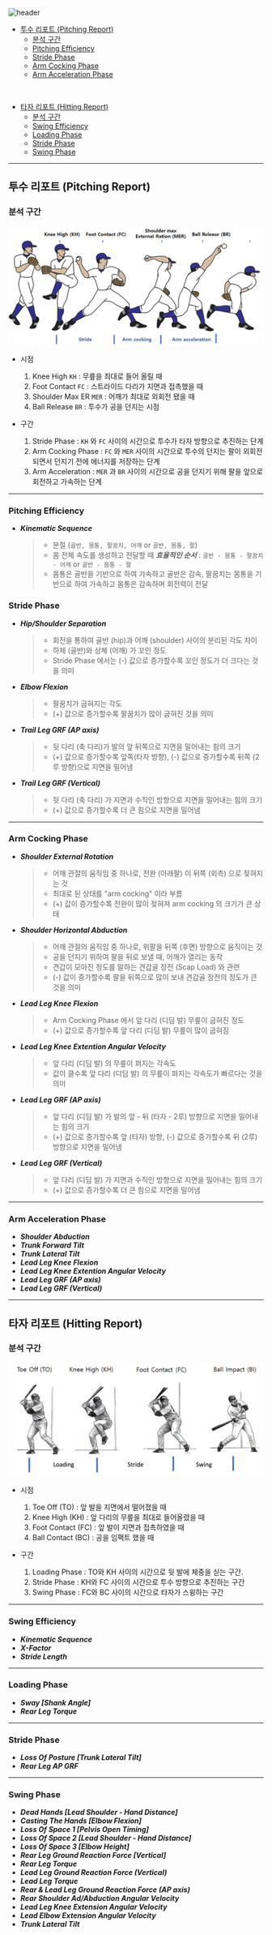 ![header](https://capsule-render.vercel.app/api?type=waving&color=4240DD&height=250&section=header&text=KMU%20Baseball%20Report&fontSize=50&fontColor=ffffff&fontAlign=70&fontAlignY=40&desc=Defining%20report%20parameters&descAlign=84&descAlignY=53)

- [투수 리포트 (Pitching Report)](https://github.com/parkdragonstone/kookmin-report-explain?tab=readme-ov-file#투수-리포트-pitching-report)
    - [분석 구간](https://github.com/parkdragonstone/kookmin-report-explain?tab=readme-ov-file#분석-구간)
    - [Pitching Efficiency](https://github.com/parkdragonstone/kookmin-report-explain?tab=readme-ov-file#pitching-efficiency)
    - [Stride Phase](https://github.com/parkdragonstone/kookmin-report-explain?tab=readme-ov-file#stride-phase)
    - [Arm Cocking Phase](https://github.com/parkdragonstone/kookmin-report-explain?tab=readme-ov-file#arm-cocking-phase)
    - [Arm Acceleration Phase](https://github.com/parkdragonstone/kookmin-report-explain?tab=readme-ov-file#arm-acceleration-phase)

<br/>

- [타자 리포트 (Hitting Report)](https://github.com/parkdragonstone/kookmin-report-explain?tab=readme-ov-file#타자-리포트-hitting-report)
    - [분석 구간](https://github.com/parkdragonstone/kookmin-report-explain/blob/master/README.md#분석-구간-1)
    - [Swing Efficiency](https://github.com/parkdragonstone/kookmin-report-explain?tab=readme-ov-file#swing-efficiency)
    - [Loading Phase](https://github.com/parkdragonstone/kookmin-report-explain?tab=readme-ov-file#loading-phase)
    - [Stride Phase](https://github.com/parkdragonstone/kookmin-report-explain?tab=readme-ov-file#stride-phase-1)
    - [Swing Phase](https://github.com/parkdragonstone/kookmin-report-explain?tab=readme-ov-file#swing-phase)

---

## 투수 리포트 (Pitching Report)

### 분석 구간

![pitching_analysis](img/pitching_analysis.png)

- 시점
    1. Knee High `KH` : 무릎을 최대로 들어 올릴 때
    2. Foot Contact `FC` : 스트라이드 다리가 지면과 접촉했을 때
    3. Shoulder Max ER `MER` : 어깨가 최대로 외회전 됐을 때
    4. Ball Release `BR` : 투수가 공을 던지는 시점

- 구간
    1. Stride Phase : `KH` 와 `FC` 사이의 시간으로 투수가 타자 방향으로 추진하는 단계
    2. Arm Cocking Phase : `FC` 와 `MER` 사이의 시간으로 투수의 던지는 팔이 외회전 되면서 던지기 전에 에너지를 저장하는 단계
    3. Arm Acceleration : `MER` 과 `BR` 사이의 시간으로 공을 던지기 위해 팔을 앞으로 회전하고 가속하는 단계
---

### Pitching Efficiency

- ___Kinematic Sequence___
    >- 분절 (`골반, 몸통, 팔꿈치, 어깨` or `골반, 몸통, 팔`)
    >- 몸 전체 속도를 생성하고 전달할 때 ___효율적인 순서___ : `골반 - 몸통 - 팔꿈치 - 어깨` or `골반 - 몸통 - 팔`
    >- 몸통은 골반을 기반으로 하여 가속하고 골반은 감속, 팔꿈치는 몸통을 기반으로 하여 가속하고 몸통은 감속하며 회전력이 전달
   
### Stride Phase

- ___Hip/Shoulder Separation___
    >- 회전을 통하여 골반 (hip)과 어깨 (shoulder) 사이의 분리된 각도 차이
    >- 하체 (골반)와 상쳬 (어깨) 가 꼬인 정도
    >- Stride Phase 에서는 (-) 값으로 증가할수록 꼬인 정도가 더 크다는 것을 의미


- ___Elbow Flexion___
    >- 팔꿈치가 굽혀지는 각도
    >- (+) 값으로 증가할수록 팔꿈치가 많이 굽혀진 것을 의미

- ___Trail Leg GRF (AP axis)___
    >- 뒷 다리 (축 다리)가 발의 앞 뒤쪽으로 지면을 밀어내는 힘의 크기
    >- (+) 값으로 증가할수록 앞쪽(타자 방향), (-) 값으로 증가할수록 뒤쪽 (2루 방향)으로 지면을 밀어냄

- ___Trail Leg GRF (Vertical)___
    >- 뒷 다리 (축 다리) 가 지면과 수직인 방향으로 지면을 밀어내는 힘의 크기
    >- (+) 값으로 증가할수록 더 큰 힘으로 지면을 밀어냄
---

### Arm Cocking Phase

- ___Shoulder External Rotation___
    >- 어깨 관절의 움직임 중 하나로, 전완 (아래팔) 이 뒤쪽 (외측) 으로 젖혀지는 것
    >- 최대로 된 상태를 "arm cocking" 이라 부름
    >- (+) 값이 증가할수록 전완이 많이 젖혀져 arm cocking 의 크기가 큰 상태

- ___Shoulder Horizontal Abduction___
    >- 어깨 관절의 움직임 중 하나로, 위팔을 뒤쪽 (후면) 방향으로 움직이는 것
    >- 공을 던지기 위하여 팔을 뒤로 보낼 때, 어깨가 열리는 동작
    >- 견갑이 모아진 정도를 말하는 견갑골 장전 (Scap Load) 와 관련
    >- (-) 값이 증가할수록 팔을 뒤쪽으로 많이 보내 견갑골 장전의 정도가 큰 것을 의미

- ___Lead Leg Knee Flexion___
    >- Arm Cocking Phase 에서 앞 다리 (디딤 발) 무릎이 굽혀진 정도
    >- (+) 값으로 증가할수록 앞 다리 (디딤 발) 무릎이 많이 굽혀짐

- ___Lead Leg Knee Extention Angular Velocity___
    >- 앞 다리 (디딤 발) 의 무릎이 펴지는 각속도
    >- 값이 클수록 앞 다리 (디딤 발) 의 무릎이 펴지는 각속도가 빠르다는 것을 의미

- ___Lead Leg GRF (AP axis)___
    >- 앞 다리 (디딤 발) 가 발의 앞 - 뒤 (타자 - 2루) 방향으로 지면을 밀어내는 힘의 크기
    >- (+) 값으로 증가할수록 앞 (타자) 방향, (-) 값으로 증가할수록 뒤 (2루) 방향으로 지면을 밀어냄
- ___Lead Leg GRF (Vertical)___
    >- 앞 다리 (디딤 발) 가 지면과 수직인 방향으로 지면을 밀어내는 힘의 크기
    >- (+) 값으로 증가할수록 더 큰 힘으로 지면을 밀어냄
---

### Arm Acceleration Phase

- ___Shoulder Abduction___
- ___Trunk Forward Tilt___
- ___Trunk Lateral Tilt___
- ___Lead Leg Knee Flexion___
- ___Lead Leg Knee Extention Angular Velocity___
- ___Lead Leg GRF (AP axis)___
- ___Lead Leg GRF (Vertical)___

---


## 타자 리포트 (Hitting Report)

### 분석 구간

![hitting_analysis](img/hitting_analysis.png)

- 시점
    1. Toe Off (TO) : 앞 발을 지면에서 떨어졌을 때
    2. Knee High (KH) : 앞 다리의 무릎을 최대로 들어올렸을 때
    3. Foot Contact (FC) : 앞 발이 지면과 접촉하였을 때
    4. Ball Contact (BC) : 공을 임팩트 했을 때

- 구간
    1. Loading Phase : TO와 KH 사이의 시간으로 뒷 발에 체중을 싣는 구간.
    2. Stride Phase : KH와 FC 사이의 시간으로 투수 방향으로 추진하는 구간
    3. Swing Phase : FC와 BC 사이의 시간으로 타자가 스윙하는 구간
---

### Swing Efficiency

- ___Kinematic Sequence___
- ___X-Factor___
- ___Stride Length___
---

### Loading Phase

- ___Sway [Shank Angle]___
- ___Rear Leg Torque___
---

### Stride Phase

- ___Loss Of Posture [Trunk Lateral Tilt]___
- ___Rear Leg AP GRF___
---

### Swing Phase

- ___Dead Hands [Lead Shoulder - Hand Distance]___
- ___Casting The Hands [Elbow Flexion]___
- ___Loss Of Space 1 [Pelvis Open Timing]___
- ___Loss Of Space 2 [Lead Shoulder - Hand  Distance]___
- ___Loss Of Space 3 [Elbow Height]___
- ___Rear Leg Ground Reaction Force [Vertical]___
- ___Rear Leg Torque___
- ___Lead Leg Ground Reaction Force (Vertical)___
- ___Lead Leg Torque___
- ___Rear & Lead Leg Ground Reaction Force (AP axis)___
- ___Rear Shoulder Ad/Abduction Angular Velocity___
- ___Lead Leg Knee Extension Angular Velocity___
- ___Lead Elbow Extension Angular Velocity___
- ___Trunk Lateral Tilt___